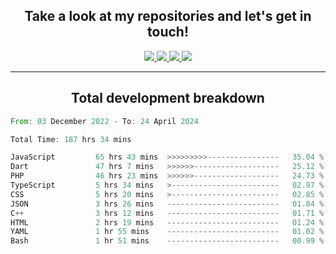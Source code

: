 <h2 align="center">
  Take a look at my repositories and let's get in touch!
</h2>
<p align="center">
  <a href="https://www.instagram.com/rayhanarkan?igsh=MXM3dHhmMTZ3ZWVsaA==">
    <img src="https://img.icons8.com/material-outlined/30/689d6a/instagram.png"/>
  </a>
  <a href="https://www.linkedin.com/in/rayhanarkan/">
    <img src="https://img.icons8.com/material-outlined/30/689d6a/linkedin.png"/>
  </a>
  <a href="">
    <img src="https://img.icons8.com/material-outlined/30/689d6a/geography.png"/>
  </a>
  <a href="mailto:rayhanarkan30@gmail.com">
    <img src="https://img.icons8.com/material-outlined/30/689d6a/email.png"/>
  </a>
</p>

---

<h2 align="center">Total development breakdown</h2>

<p align="center">
<!--START_SECTION:waka-->

```rust
From: 03 December 2022 - To: 24 April 2024

Total Time: 187 hrs 34 mins

JavaScript         65 hrs 43 mins  >>>>>>>>>----------------   35.04 %
Dart               47 hrs 7 mins   >>>>>>-------------------   25.12 %
PHP                46 hrs 23 mins  >>>>>>-------------------   24.73 %
TypeScript         5 hrs 34 mins   >------------------------   02.97 %
CSS                5 hrs 20 mins   >------------------------   02.85 %
JSON               3 hrs 26 mins   -------------------------   01.84 %
C++                3 hrs 12 mins   -------------------------   01.71 %
HTML               2 hrs 19 mins   -------------------------   01.24 %
YAML               1 hr 55 mins    -------------------------   01.02 %
Bash               1 hr 51 mins    -------------------------   00.99 %
```

<!--END_SECTION:waka-->
</p>
